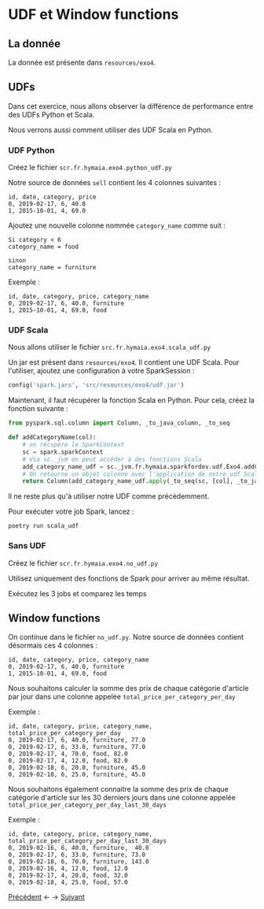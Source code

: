 # UDF et Window functions

## La donnée

La donnée est présente dans `resources/exo4`.

## UDFs

Dans cet exercice, nous allons observer la différence de performance entre des UDFs Python et Scala. 

Nous verrons aussi comment utiliser des UDF Scala en Python.

### UDF Python

Créez le fichier `scr.fr.hymaia.exo4.python_udf.py`

Notre source de données `sell` contient les 4 colonnes suivantes :

```
id, date, category, price
0, 2019-02-17, 6, 40.0
1, 2015-10-01, 4, 69.0
```

Ajoutez une nouvelle colonne nommée `category_name` comme suit :

```
Si category < 6
category_name = food

sinon
category_name = furniture
```

Exemple :
```
id, date, category, price, category_name
0, 2019-02-17, 6, 40.0, furniture
1, 2015-10-01, 4, 69.0, food
```

### UDF Scala

Nous allons utiliser le fichier `src.fr.hymaia.exo4.scala_udf.py`

Un jar est présent dans `resources/exo4`. Il contient une UDF Scala. Pour l'utiliser, ajoutez une configuration à votre SparkSession :

```python
config('spark.jars', 'src/resources/exo4/udf.jar')
```

Maintenant, il faut récupérer la fonction Scala en Python. Pour cela, créez la fonction suivante :

```python
from pyspark.sql.column import Column, _to_java_column, _to_seq

def addCategoryName(col):
    # on récupère le SparkContext
    sc = spark.sparkContext
    # Via sc._jvm on peut accéder à des fonctions Scala
    add_category_name_udf = sc._jvm.fr.hymaia.sparkfordev.udf.Exo4.addCategoryNameCol()
    # On retourne un objet colonne avec l'application de notre udf Scala
    return Column(add_category_name_udf.apply(_to_seq(sc, [col], _to_java_column)))
```

Il ne reste plus qu'à utiliser notre UDF comme précédemment.

Pour exécuter votre job Spark, lancez :
```shell
poetry run scala_udf
```

### Sans UDF

Créez le fichier `scr.fr.hymaia.exo4.no_udf.py`

Utilisez uniquement des fonctions de Spark pour arriver au même résultat.

Exécutez les 3 jobs et comparez les temps

## Window functions

On continue dans le fichier `no_udf.py`. Notre source de données contient désormais ces 4 colonnes :

```
id, date, category, price, category_name
0, 2019-02-17, 6, 40.0, furniture
1, 2015-10-01, 4, 69.0, food
```

Nous souhaitons calculer la somme des prix de chaque catégorie d'article par jour dans une colonne appelée `total_price_per_category_per_day`

Exemple :

```
id, date, category, price, category_name, total_price_per_category_per_day
0, 2019-02-17, 6, 40.0, furniture, 77.0
0, 2019-02-17, 6, 33.0, furniture, 77.0
0, 2019-02-17, 4, 70.0, food, 82.0
0, 2019-02-17, 4, 12.0, food, 82.0
0, 2019-02-18, 6, 20.0, furniture, 45.0
0, 2019-02-18, 6, 25.0, furniture, 45.0
```

Nous souhaitons également connaitre la somme des prix de chaque catégorie d'article sur les 30 derniers jours dans une colonne appelée `total_price_per_category_per_day_last_30_days`

Exemple :

```
id, date, category, price, category_name, total_price_per_category_per_day_last_30_days
0, 2019-02-16, 6, 40.0, furniture,  40.0
0, 2019-02-17, 6, 33.0, furniture, 73.0
0, 2019-02-18, 6, 70.0, furniture, 143.0
0, 2019-02-16, 4, 12.0, food, 12.0
0, 2019-02-17, 4, 20.0, food, 32.0
0, 2019-02-18, 4, 25.0, food, 57.0
```

[Précédent](exo3.md) <- -> [Suivant](exo5.md)

